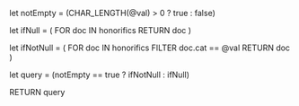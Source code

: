 let notEmpty = (CHAR_LENGTH(@val) > 0 ? true : false)

let ifNull =
(
FOR doc IN honorifics
RETURN doc
)

let ifNotNull =
(
FOR doc IN honorifics
FILTER doc.cat == @val
RETURN doc
)

let query = (notEmpty == true ? ifNotNull : ifNull)

RETURN query